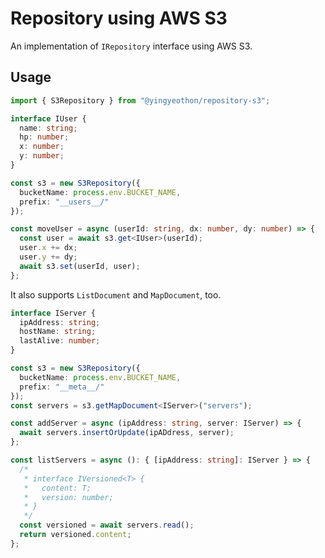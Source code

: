 # Repository using AWS S3

An implementation of `IRepository` interface using AWS S3.

## Usage

```typescript
import { S3Repository } from "@yingyeothon/repository-s3";

interface IUser {
  name: string;
  hp: number;
  x: number;
  y: number;
}

const s3 = new S3Repository({
  bucketName: process.env.BUCKET_NAME,
  prefix: "__users__/"
});

const moveUser = async (userId: string, dx: number, dy: number) => {
  const user = await s3.get<IUser>(userId);
  user.x += dx;
  user.y += dy;
  await s3.set(userId, user);
};
```

It also supports `ListDocument` and `MapDocument`, too.

```typescript
interface IServer {
  ipAddress: string;
  hostName: string;
  lastAlive: number;
}

const s3 = new S3Repository({
  bucketName: process.env.BUCKET_NAME,
  prefix: "__meta__/"
});
const servers = s3.getMapDocument<IServer>("servers");

const addServer = async (ipAddress: string, server: IServer) => {
  await servers.insertOrUpdate(ipADdress, server);
};

const listServers = async (): { [ipAddress: string]: IServer } => {
  /*
   * interface IVersioned<T> {
   *   content: T;
   *   version: number;
   * }
   */
  const versioned = await servers.read();
  return versioned.content;
};
```
